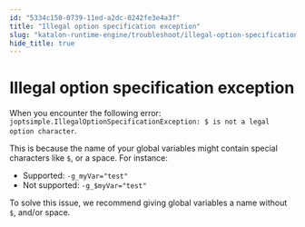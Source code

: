 ```yaml
---
id: "5334c150-0739-11ed-a2dc-0242fe3e4a3f"
title: "Illegal option specification exception"
slug: "katalon-runtime-engine/troubleshoot/illegal-option-specification-exception"
hide_title: true
---
```


# <a id="troubleshooting-264" class="anchor_top_offset"/><a id="ariaid-title1" class="anchor_top_offset"/>Illegal option specification exception

<section xmlns="http://www.w3.org/1999/xhtml" className="section condition"><p className="p">When you encounter the following error: <code className="ph codeph">joptsimple.IllegalOptionSpecificationException: $ is not a legal option character</code>.</p></section> 
<div xmlns="http://www.w3.org/1999/xhtml" className="bodydiv troubleSolution"><section className="section cause"><p className="p">This is because the name of your global variables might contain
      special characters like <code className="ph codeph">$</code>, or a space. For
      instance: </p><ul className="ul"><li className="li">Supported: <code className="ph codeph">-g_myVar="test"</code></li><li className="li">Not supported: <code className="ph codeph">-g_$myVar="test"</code></li></ul></section><section className="section remedy"><div className="li step p"><span className="ph cmd">To solve this issue, we recommend giving global variables a name without
        <code className="ph codeph">$</code>, and/or space.</span></div></section></div>
